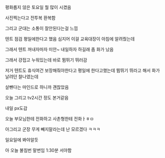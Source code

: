 평화롭지 않은 토요일 뭘 많이 시켰음

사진찍는다고 전투복 환복함

그리고 군대는 소통이 잘안된다는걸 느낌

텐트 점검 평일에한다고 했음 심지어 이걸 교육대장이 아침에 알려줬는데

그래서 텐트 꺼내자마자 미안~ 내일하자 하길래 좀 화가 났음

그래서 걍접고 누워있는데 바로 뜀뛰기 뛰러감

저거 텐트도 휴식여건 보장해줘야한다고 평일에 한다고했는데 뜀뛰기 뛰라고 해서 화가 날려던 찰나였는데

살뺸다는 마인드로 하니까 괜찮았음

오늘 그리고 tv2시간 정도 본거같음

내일 px도감

오늘 부모님한테 전화하고 사촌형한테 전화ㅏㅎㅁ

아그리고 군장 무게 빼지말라는데 난 모르겠다 ㅋㅋㅋ

일요일에 봐야알듯

아 오늘 불침번 말번임 1:30분 서야함
